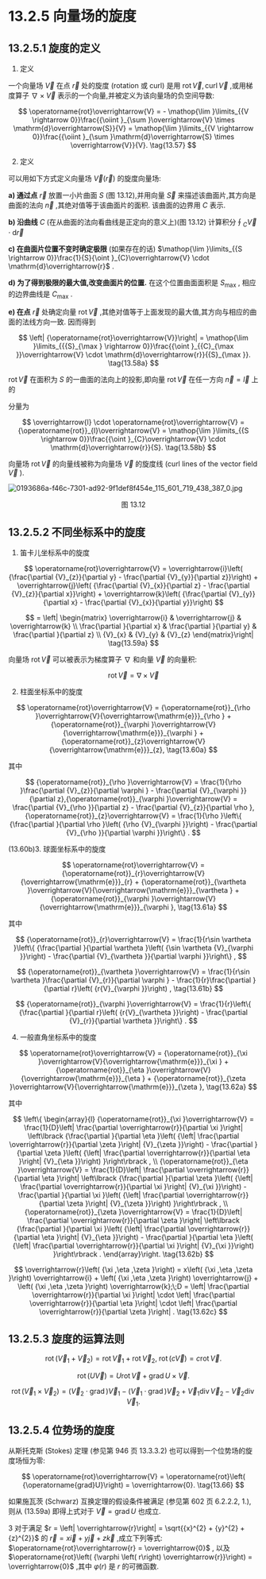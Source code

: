# 13.2.5 向量场的旋度

## 13.2.5.1 旋度的定义

1. 定义

一个向量场 $\overrightarrow{V}$ 在点 $\overrightarrow{r}$ 处的旋度 (rotation 或 curl) 是用 $\operatorname{rot}\overrightarrow{V},\operatorname{curl}\overrightarrow{V}$ ,或用梯度算子 $\nabla  \times  \overrightarrow{V}$ 表示的一个向量,并被定义为该向量场的负空间导数:

$$
\operatorname{rot}\overrightarrow{V} =  - \mathop{\lim }\limits_{{V \rightarrow  0}}\frac{{\oiint }_{\sum }\overrightarrow{V} \times  \mathrm{d}\overrightarrow{S}}{V} = \mathop{\lim }\limits_{{V \rightarrow  0}}\frac{{\oiint }_{\sum }\mathrm{d}\overrightarrow{S} \times  \overrightarrow{V}}{V}. \tag{13.57}
$$

2. 定义

可以用如下方式定义向量场 $\overrightarrow{V}\left( \overrightarrow{r}\right)$ 的旋度向量场:

**a) 通过点** $\overrightarrow{r}$ 放置一小片曲面 $S$ (图 13.12),并用向量 $\overrightarrow{S}$ 来描述该曲面片,其方向是曲面的法向 $\overrightarrow{n}$ ,其绝对值等于该曲面片的面积. 该曲面的边界用 $C$ 表示.

**b) 沿曲线** $C$ (在从曲面的法向看曲线是正定向的意义上)(图 13.12) 计算积分${\oint }_{C}\overrightarrow{V} \cdot  \mathrm{d}\overrightarrow{r}$

**c) 在曲面片位置不变时确定极限** (如果存在的话) $\mathop{\lim }\limits_{{S \rightarrow  0}}\frac{1}{S}{\oint }_{C}\overrightarrow{V} \cdot  \mathrm{d}\overrightarrow{r}$ .

**d) 为了得到极限的最大值,改变曲面片的位置.** 在这个位置曲面面积是 ${S}_{\max }$ , 相应的边界曲线是 ${C}_{\max }$ .

**e) 在点** $\overrightarrow{r}$ 处确定向量 $\operatorname{rot}\overrightarrow{V}$ ,其绝对值等于上面发现的最大值,其方向与相应的曲面的法线方向一致. 因而得到

$$
\left| {\operatorname{rot}\overrightarrow{V}}\right|  = \mathop{\lim }\limits_{{{S}_{\max } \rightarrow  0}}\frac{{\oint }_{{C}_{\max }}\overrightarrow{V} \cdot  \mathrm{d}\overrightarrow{r}}{{S}_{\max }}. \tag{13.58a}
$$

$\operatorname{rot}\overrightarrow{V}$ 在面积为 $S$ 的一曲面的法向上的投影,即向量 $\operatorname{rot}\overrightarrow{V}$ 在任一方向 $\overrightarrow{n} = \overrightarrow{l}$ 上的

分量为

$$
\overrightarrow{l} \cdot  \operatorname{rot}\overrightarrow{V} = {\operatorname{rot}}_{l}\overrightarrow{V} = \mathop{\lim }\limits_{{S \rightarrow  0}}\frac{{\oint }_{C}\overrightarrow{V} \cdot  \mathrm{d}\overrightarrow{r}}{S}. \tag{13.58b}
$$

向量场 $\operatorname{rot}\overrightarrow{V}$ 的向量线被称为向量场 $\overrightarrow{V}$ 的旋度线 (curl lines of the vector field $\overrightarrow{V}$ ).

![0193686a-f46c-7301-ad92-9f1def8f454e_115_601_719_438_387_0.jpg](/images/0193686a-f46c-7301-ad92-9f1def8f454e_115_601_719_438_387_0.jpg)

<center>图 13.12</center>

## 13.2.5.2 不同坐标系中的旋度

1. 笛卡儿坐标系中的旋度

$$
\operatorname{rot}\overrightarrow{V} = \overrightarrow{i}\left( {\frac{\partial {V}_{z}}{\partial y} - \frac{\partial {V}_{y}}{\partial z}}\right)  + \overrightarrow{j}\left( {\frac{\partial {V}_{x}}{\partial z} - \frac{\partial {V}_{z}}{\partial x}}\right)  + \overrightarrow{k}\left( {\frac{\partial {V}_{y}}{\partial x} - \frac{\partial {V}_{x}}{\partial y}}\right)
$$

$$
= \left| \begin{matrix} \overrightarrow{i} & \overrightarrow{j} & \overrightarrow{k} \\  \frac{\partial }{\partial x} & \frac{\partial }{\partial y} & \frac{\partial }{\partial z} \\  {V}_{x} & {V}_{y} & {V}_{z} \end{matrix}\right|  \tag{13.59a}
$$

向量场 $\operatorname{rot}\overrightarrow{V}$ 可以被表示为梯度算子 $\nabla$ 和向量 $\overrightarrow{V}$ 的向量积:

$$
\operatorname{rot}\overrightarrow{V} = \nabla  \times  \overrightarrow{V} \tag{13.59b}
$$

2. 柱面坐标系中的旋度

$$
\operatorname{rot}\overrightarrow{V} = {\operatorname{rot}}_{\rho }\overrightarrow{V}{\overrightarrow{\mathrm{e}}}_{\rho } + {\operatorname{rot}}_{\varphi }\overrightarrow{V}{\overrightarrow{\mathrm{e}}}_{\varphi } + {\operatorname{rot}}_{z}\overrightarrow{V}{\overrightarrow{\mathrm{e}}}_{z}, \tag{13.60a}
$$

其中

$$
{\operatorname{rot}}_{\rho }\overrightarrow{V} = \frac{1}{\rho }\frac{\partial {V}_{z}}{\partial \varphi } - \frac{\partial {V}_{\varphi }}{\partial z},{\operatorname{rot}}_{\varphi }\overrightarrow{V} = \frac{\partial {V}_{\rho }}{\partial z} - \frac{\partial {V}_{z}}{\partial \rho },{\operatorname{rot}}_{z}\overrightarrow{V} = \frac{1}{\rho }\left\{  {\frac{\partial }{\partial \rho }\left( {\rho {V}_{\varphi }}\right)  - \frac{\partial {V}_{\rho }}{\partial \varphi }}\right\}  .
$$

(13.60b)3. 球面坐标系中的旋度

$$
\operatorname{rot}\overrightarrow{V} = {\operatorname{rot}}_{r}\overrightarrow{V}{\overrightarrow{\mathrm{e}}}_{r} + {\operatorname{rot}}_{\vartheta }\overrightarrow{V}{\overrightarrow{\mathrm{e}}}_{\vartheta } + {\operatorname{rot}}_{\varphi }\overrightarrow{V}{\overrightarrow{\mathrm{e}}}_{\varphi }, \tag{13.61a}
$$

其中

$$
{\operatorname{rot}}_{r}\overrightarrow{V} = \frac{1}{r\sin \vartheta }\left\{  {\frac{\partial }{\partial \vartheta }\left( {\sin \vartheta {V}_{\varphi }}\right)  - \frac{\partial {V}_{\vartheta }}{\partial \varphi }}\right\}  ,
$$

$$
{\operatorname{rot}}_{\vartheta }\overrightarrow{V} = \frac{1}{r\sin \vartheta }\frac{\partial {V}_{r}}{\partial \varphi } - \frac{1}{r}\frac{\partial }{\partial r}\left( {r{V}_{\varphi }}\right) , \tag{13.61b}
$$

$$
{\operatorname{rot}}_{\varphi }\overrightarrow{V} = \frac{1}{r}\left\{  {\frac{\partial }{\partial r}\left( {r{V}_{\vartheta }}\right)  - \frac{\partial {V}_{r}}{\partial \vartheta }}\right\}  .
$$

4. 一般直角坐标系中的旋度

$$
\operatorname{rot}\overrightarrow{V} = {\operatorname{rot}}_{\xi }\overrightarrow{V}{\overrightarrow{\mathrm{e}}}_{\xi } + {\operatorname{rot}}_{\eta }\overrightarrow{V}{\overrightarrow{\mathrm{e}}}_{\eta } + {\operatorname{rot}}_{\zeta }\overrightarrow{V}{\overrightarrow{\mathrm{e}}}_{\zeta }, \tag{13.62a}
$$

其中

$$
\left\{  \begin{array}{l} {\operatorname{rot}}_{\xi }\overrightarrow{V} = \frac{1}{D}\left| \frac{\partial \overrightarrow{r}}{\partial \xi }\right| \left\lbrack  {\frac{\partial }{\partial \eta }\left( {\left| \frac{\partial \overrightarrow{r}}{\partial \zeta }\right| {V}_{\zeta }}\right)  - \frac{\partial }{\partial \zeta }\left( {\left| \frac{\partial \overrightarrow{r}}{\partial \eta }\right| {V}_{\eta }}\right) }\right\rbrack  , \\  {\operatorname{rot}}_{\eta }\overrightarrow{V} = \frac{1}{D}\left| \frac{\partial \overrightarrow{r}}{\partial \eta }\right| \left\lbrack  {\frac{\partial }{\partial \zeta }\left( {\left| \frac{\partial \overrightarrow{r}}{\partial \xi }\right| {V}_{\xi }}\right)  - \frac{\partial }{\partial \xi }\left( {\left| \frac{\partial \overrightarrow{r}}{\partial \zeta }\right| {V}_{\zeta }}\right) }\right\rbrack  , \\  {\operatorname{rot}}_{\zeta }\overrightarrow{V} = \frac{1}{D}\left| \frac{\partial \overrightarrow{r}}{\partial \zeta }\right| \left\lbrack  {\frac{\partial }{\partial \xi }\left( {\left| \frac{\partial \overrightarrow{r}}{\partial \eta }\right| {V}_{\eta }}\right)  - \frac{\partial }{\partial \eta }\left( {\left| \frac{\partial \overrightarrow{r}}{\partial \xi }\right| {V}_{\xi }}\right) }\right\rbrack  . \end{array}\right.  \tag{13.62b}
$$

$$
\overrightarrow{r}\left( {\xi ,\eta ,\zeta }\right)  = x\left( {\xi ,\eta ,\zeta }\right) \overrightarrow{i} + \left( {\xi ,\eta ,\zeta }\right) \overrightarrow{j} + \left( {\xi ,\eta ,\zeta }\right) \overrightarrow{k};\;D = \left| \frac{\partial \overrightarrow{r}}{\partial \xi }\right|  \cdot  \left| \frac{\partial \overrightarrow{r}}{\partial \eta }\right|  \cdot  \left| \frac{\partial \overrightarrow{r}}{\partial \zeta }\right| . \tag{13.62c}
$$

## 13.2.5.3 旋度的运算法则

$$
\operatorname{rot}\left( {{\overrightarrow{V}}_{1} + {\overrightarrow{V}}_{2}}\right)  = \operatorname{rot}{\overrightarrow{V}}_{1} + \operatorname{rot}{\overrightarrow{V}}_{2},\;\operatorname{rot}\left( {c\overrightarrow{V}}\right)  = c\operatorname{rot}\overrightarrow{V}. \tag{13.63}
$$

$$
\operatorname{rot}\left( {U\overrightarrow{V}}\right)  = U\operatorname{rot}\overrightarrow{V} + \operatorname{grad}U \times  \overrightarrow{V}. \tag{13.64}
$$

$$
\operatorname{rot}\left( {{\overrightarrow{V}}_{1} \times  {\overrightarrow{V}}_{2}}\right)  = \left( {{\overrightarrow{V}}_{2} \cdot  \operatorname{grad}}\right) {\overrightarrow{V}}_{1} - \left( {{\overrightarrow{V}}_{1} \cdot  \operatorname{grad}}\right) {\overrightarrow{V}}_{2} + {\overrightarrow{V}}_{1}\operatorname{div}{\overrightarrow{V}}_{2} - {\overrightarrow{V}}_{2}\operatorname{div}{\overrightarrow{V}}_{1}\text{.} \tag{13.65}
$$

## 13.2.5.4 位势场的旋度

从斯托克斯 (Stokes) 定理 (参见第 946 页 13.3.3.2) 也可以得到一个位势场的旋度场恒为零:

$$
\operatorname{rot}\overrightarrow{V} = \operatorname{rot}\left( {\operatorname{grad}U}\right)  = \overrightarrow{0}. \tag{13.66}
$$

如果施瓦茨 (Schwarz) 互换定理的假设条件被满足 (参见第 602 页 6.2.2.2, 1.), 则从 (13.59a) 即得上式对于 $\overrightarrow{V} = \operatorname{grad}U$ 也成立.

3 对于满足 $r = \left| \overrightarrow{r}\right|  = \sqrt{{x}^{2} + {y}^{2} + {z}^{2}}$ 的 $\overrightarrow{r} = x\overrightarrow{i} + y\overrightarrow{j} + z\overrightarrow{k}$ ,成立下列等式: $\operatorname{rot}\overrightarrow{r} = \overrightarrow{0}$ , 以及 $\operatorname{rot}\left( {\varphi \left( r\right) \overrightarrow{r}}\right)  = \overrightarrow{0}$ ,其中 $\varphi \left( r\right)$ 是 $r$ 的可微函数.
